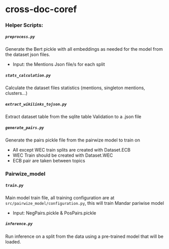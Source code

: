 # cross-doc-coref

### Helper Scripts:

##### `preprocess.py` 
Generate the Bert pickle with all embeddings as needed for the model from the dataset json files. <br/>
* Input: the Mentions Json file/s for each split

##### `stats_calculation.py`
Calculate the dataset files statistics (mentions, singleton mentions, clusters...)

##### `extract_wikilinks_tojson.py`
Extract dataset table from the sqlite table Validation to a .json file

##### `generate_pairs.py`
Generate the pairs pickle file from the pairwize model to train on <br/>
* All except WEC train splits are created with Dataset.ECB <br/>
* WEC Train should be created with Dataset.WEC
* ECB pair are taken between topics

### Pairwize_model
##### `train.py`
Main model train file, all training configuration are at `src/pairwize_model/configuration.py`, this will train Mandar pariwise model<br/>
* Input: NegPairs.pickle & PosPairs.pickle

##### `inference.py`
Run inference on a split from the data using a pre-trained model that will be loaded.